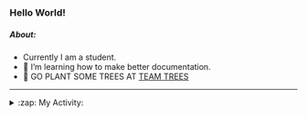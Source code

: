 ### Hello World!

##### About:
- Currently I am a student.
- 🌱 I’m learning how to make better documentation.
- 🌱 GO PLANT SOME TREES AT [TEAM TREES](https://teamtrees.org/)

---
<details>
  <summary>:zap: My Activity:</summary>
  
<!--START_SECTION:waka-->
![Code Time](http://img.shields.io/badge/Code%20Time-1%2C134%20hrs%2011%20mins-blue)

**I'm a Night 🦉** 

```text
🌞 Morning                1306 commits        ██░░░░░░░░░░░░░░░░░░░░░░░   08.90 % 
🌆 Daytime                5285 commits        █████████░░░░░░░░░░░░░░░░   36.02 % 
🌃 Evening                4219 commits        ███████░░░░░░░░░░░░░░░░░░   28.75 % 
🌙 Night                  3863 commits        ███████░░░░░░░░░░░░░░░░░░   26.33 % 
```
📅 **I'm Most Productive on Wednesday** 

```text
Monday                   2235 commits        ████░░░░░░░░░░░░░░░░░░░░░   15.23 % 
Tuesday                  1876 commits        ███░░░░░░░░░░░░░░░░░░░░░░   12.79 % 
Wednesday                3413 commits        ██████░░░░░░░░░░░░░░░░░░░   23.26 % 
Thursday                 1779 commits        ███░░░░░░░░░░░░░░░░░░░░░░   12.12 % 
Friday                   1420 commits        ██░░░░░░░░░░░░░░░░░░░░░░░   09.68 % 
Saturday                 1320 commits        ██░░░░░░░░░░░░░░░░░░░░░░░   09.00 % 
Sunday                   2630 commits        ████░░░░░░░░░░░░░░░░░░░░░   17.92 % 
```


📊 **This Week I Spent My Time On** 

```text
🔥 Editors: 
VS Code                  51 mins             █████████████████████████   100.00 % 

🐱‍💻 Projects: 
praise                   51 mins             █████████████████████████   100.00 % 
```


 Last Updated on 10/06/2023 14:07:36 UTC
<!--END_SECTION:waka-->
</details>

